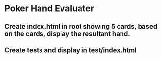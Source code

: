 # Poker Hand Evaluater
## Create index.html in root showing 5 cards, based on the cards, display the resultant hand.
## Create tests and display in test/index.html
